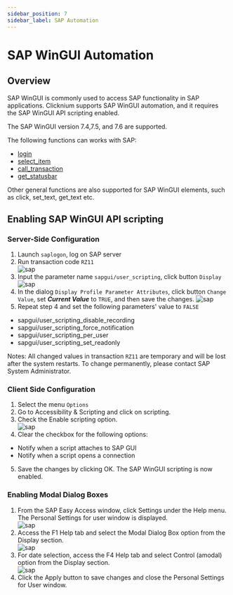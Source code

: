 ```yaml
---
sidebar_position: 7
sidebar_label: SAP Automation
---
```

# SAP WinGUI Automation

## Overview
SAP WinGUI is commonly used to access SAP functionality in SAP applications.
Clicknium supports SAP WinGUI automation, and it requires the SAP WinGUI API scripting enabled.

The SAP WinGUI version 7.4,7.5, and 7.6 are supported.

  
The following functions can works with SAP:
- [login](./../references/python/sap/login.md)
- [select_item](./../references/python/sap/sapelement/select_item.md)
- [call_transaction](./../references/python/sap/sapelement/call_transaction.md)
- [get_statusbar](./../references/python/sap/sapelement/get_statusbar.md)  

Other general functions are also supported for SAP WinGUI elements, such as click, set_text, get_text etc.

## Enabling SAP WinGUI API scripting
### Server-Side Configuration
1. Launch `saplogon`, log on SAP server
2. Run transaction code `RZ11`  
![sap](./../img/sap1.png)  
3. Input the parameter name `sapgui/user_scripting`, click button `Display`  
![sap](./../img/sap2.png)  
4. In the dialog `Display Profile Parameter Attributes`, click button `Change Value`, set ***Current Value*** to `TRUE`, and then save the changes.
![sap](./../img/sap3.png)  
5. Repeat step 4 and set the following parameters' value to `FALSE`
- sapgui/user_scripting_disable_recording
- sapgui/user_scripting_force_notification
- sapgui/user_scripting_per_user
- sapgui/user_scripting_set_readonly
  
Notes: All changed values in transaction `RZ11` are temporary and will be lost after the system restarts. To change permanently, please contact SAP System Administrator.
 

### Client Side Configuration
1. Select the menu `Options` 
2. Go to Accessibility & Scripting and click on scripting.
3. Check the Enable scripting option.  
![sap](./../img/sap4.png)  
4. Clear the checkbox for the following options:
- Notify when a script attaches to SAP GUI
- Notify when a script opens a connection
5. Save the changes by clicking OK. The SAP WinGUI scripting is now enabled.

### Enabling Modal Dialog Boxes
1. From the SAP Easy Access window, click Settings under the Help menu. The Personal Settings for user window is displayed.  
![sap](./../img/sap5.png)  
2. Access the F1 Help tab and select the Modal Dialog Box option from the Display section.  
![sap](./../img/sap6.png)  
3. For date selection, access the F4 Help tab and select Control (amodal) option from the Display section.  
![sap](./../img/sap7.png)  
4. Click the Apply button to save changes and close the Personal Settings for User window.
